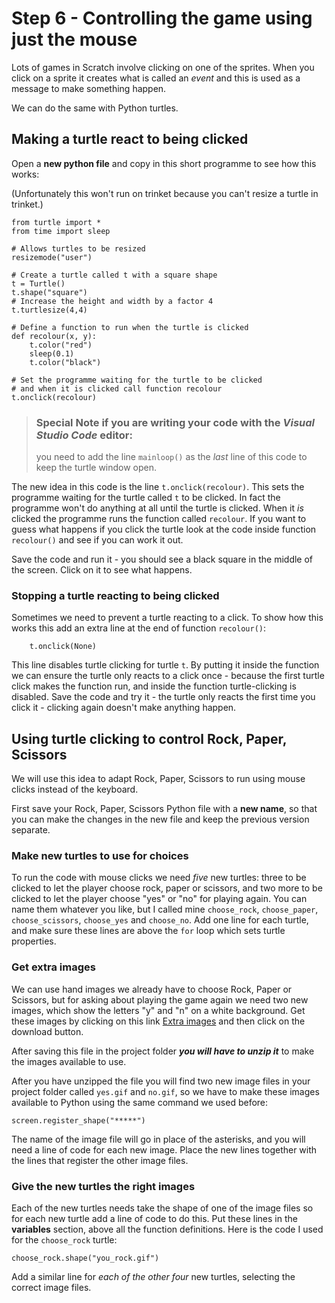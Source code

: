 # Step 6 - Controlling the game using just the mouse

Lots of games in Scratch involve clicking on one of the sprites. When you click on a sprite it creates what is called an *event* and this is used as a message to make something happen.

We can do the same with Python turtles.

## Making a turtle react to being clicked

Open a **new python file** and copy in this short programme to see how this works:

(Unfortunately this won't run on trinket because you can't resize a turtle in trinket.)
```
from turtle import *
from time import sleep

# Allows turtles to be resized
resizemode("user")

# Create a turtle called t with a square shape
t = Turtle()
t.shape("square")
# Increase the height and width by a factor 4
t.turtlesize(4,4)

# Define a function to run when the turtle is clicked
def recolour(x, y):
    t.color("red")
    sleep(0.1)
    t.color("black")

# Set the programme waiting for the turtle to be clicked
# and when it is clicked call function recolour
t.onclick(recolour)
```
>### Special Note if you are writing your code with the *Visual Studio Code* editor:
>you need to add the line ```mainloop()``` as the *last* line of this code to keep the turtle window open.

The new idea in this code is the line ```t.onclick(recolour)```. This sets the programme waiting for the turtle called ```t``` to be clicked. In fact the programme won't do anything at all until the turtle is clicked. When it *is* clicked the programme runs the function called ```recolour```. If you want to guess what happens if you click the turtle look at the code inside function ```recolour()``` and see if you can work it out.

Save the code and run it - you should see a black square in the middle of the screen. Click on it to see what happens.

### Stopping a turtle reacting to being clicked

Sometimes we need to prevent a turtle reacting to a click. To show how this works this add an extra line at the end of function ```recolour()```:
```
    t.onclick(None)
```
This line disables turtle clicking for turtle ```t```. By putting it inside the function we can ensure the turtle only reacts to a click once - because the first turtle click makes the function run, and inside the function turtle-clicking is disabled. Save the code and try it - the turtle only reacts the first time you click it - clicking again doesn't make anything happen.

## Using turtle clicking to control Rock, Paper, Scissors

We will use this idea to adapt Rock, Paper, Scissors to run using mouse clicks instead of the keyboard.

First save your Rock, Paper, Scissors Python file with a **new name**, so that you can make the changes in the new file and keep the previous version separate. 

### Make new turtles to use for choices

To run the code with mouse clicks we need *five* new turtles: three to be clicked to let the player choose rock, paper or scissors, and two more to be clicked to let the player choose "yes" or "no" for playing again. You can name them whatever you like, but I called mine ```choose_rock```, ```choose_paper```, ```choose_scissors```, ```choose_yes``` and ```choose_no```. Add one line for each turtle, and make sure these lines are above the ```for``` loop which sets turtle properties.

### Get extra images

We can use hand images we already have to choose Rock, Paper or Scissors, but for asking about playing the game again we need two new images, which show the letters "y" and "n" on a white background. Get these images by clicking on this link [Extra images](extra_images.zip) and then click on the download button.

After saving this file in the project folder **_you will have to unzip it_** to make the images available to use.

After you have unzipped the file you will find two new image files in your project folder called ```yes.gif``` and ```no.gif```, so we have to make these images available to Python using the same command we used before:
```
screen.register_shape("*****")
```
The name of the image file will go in place of the asterisks, and you will need a line of code for each new image. Place the new lines together with the lines that register the other image files.

### Give the new turtles the right images

Each of the new turtles needs take the shape of one of the image files so for each new turtle add a line of code to do this. Put these lines in the **variables** section, above all the function definitions. Here is the code I used for the ```choose_rock``` turtle:
```
choose_rock.shape("you_rock.gif")
```

Add a similar line for *each of the other four* new turtles, selecting the correct image files.







